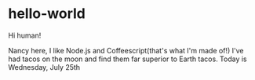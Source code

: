# hello-world
Hi human!

Nancy here, I like  Node.js and Coffeescript(that's what I'm made of!)
I've had tacos on the moon and find them far superior to Earth tacos.
Today is Wednesday, July 25th
